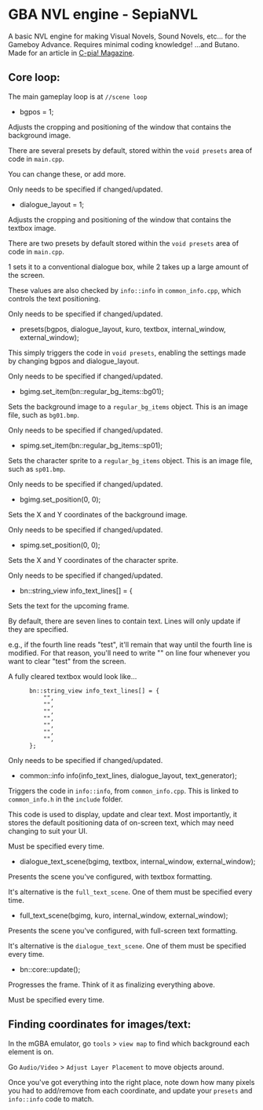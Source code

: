 # GBA NVL engine - SepiaNVL
A basic NVL engine for making Visual Novels, Sound Novels, etc... for the Gameboy Advance.
Requires minimal coding knowledge! ...and Butano.
Made for an article in [C-pia! Magazine](https://c-pia.github.io/). 


## Core loop:

The main gameplay loop is at
    `//scene loop`

* bgpos = 1;
 
Adjusts the cropping and positioning of the window that contains the background image.

There are several presets by default, stored within the `void presets` area of code in `main.cpp`.

You can change these, or add more.

Only needs to be specified if changed/updated.


* dialogue_layout = 1;
 
Adjusts the cropping and positioning of the window that contains the textbox image.

There are two presets by default stored within the `void presets` area of code in `main.cpp`.

1 sets it to a conventional dialogue box, while 2 takes up a large amount of the screen.

These values are also checked by `info::info` in `common_info.cpp`, which controls the text positioning.

Only needs to be specified if changed/updated.

* presets(bgpos, dialogue_layout, kuro, textbox, internal_window, external_window);

This simply triggers the code in `void presets`, enabling the settings made by changing bgpos and dialogue_layout.

Only needs to be specified if changed/updated.


* bgimg.set_item(bn::regular_bg_items::bg01);
  
Sets the background image to a `regular_bg_items` object. This is an image file, such as `bg01.bmp`.

Only needs to be specified if changed/updated.

* spimg.set_item(bn::regular_bg_items::sp01);
  
Sets the character sprite to a `regular_bg_items` object. This is an image file, such as `sp01.bmp`.

Only needs to be specified if changed/updated.

* bgimg.set_position(0, 0);
  
Sets the X and Y coordinates of the background image.

Only needs to be specified if changed/updated.

* spimg.set_position(0, 0);
  
Sets the X and Y coordinates of the character sprite.

Only needs to be specified if changed/updated.

* bn::string_view info_text_lines[] = {
  
Sets the text for the upcoming frame.

By default, there are seven lines to contain text. Lines will only update if they are specified.

e.g., if the fourth line reads "test", it'll remain that way until the fourth line is modified. For that reason, you'll need to write "" on line four whenever you want to clear "test" from the screen.

A fully cleared textbox would look like...

          bn::string_view info_text_lines[] = {
              "",
              "",
              "",
              "",
              "",
              "",
              "",
          };

Only needs to be specified if changed/updated.

* common::info info(info_text_lines, dialogue_layout, text_generator);
  
Triggers the code in `info::info`, from `common_info.cpp`. This is linked to `common_info.h` in the `include` folder.

This code is used to display, update and clear text. Most importantly, it stores the default positioning data of on-screen text, which may need changing to suit your UI.

Must be specified every time.

* dialogue_text_scene(bgimg, textbox, internal_window, external_window);
  
Presents the scene you've configured, with textbox formatting.

It's alternative is the `full_text_scene`. One of them must be specified every time.

* full_text_scene(bgimg, kuro, internal_window, external_window);
  
Presents the scene you've configured, with full-screen text formatting.

It's alternative is the `dialogue_text_scene`. One of them must be specified every time.

* bn::core::update();
  
Progresses the frame. Think of it as finalizing everything above.

Must be specified every time.


## Finding coordinates for images/text:
In the mGBA emulator, go `tools` > `view map` to find which background each element is on.

Go `Audio/Video` > `Adjust Layer Placement` to move objects around.

Once you've got everything into the right place, note down how many pixels you had to add/remove from each coordinate, and update your `presets` and `info::info` code to match.
